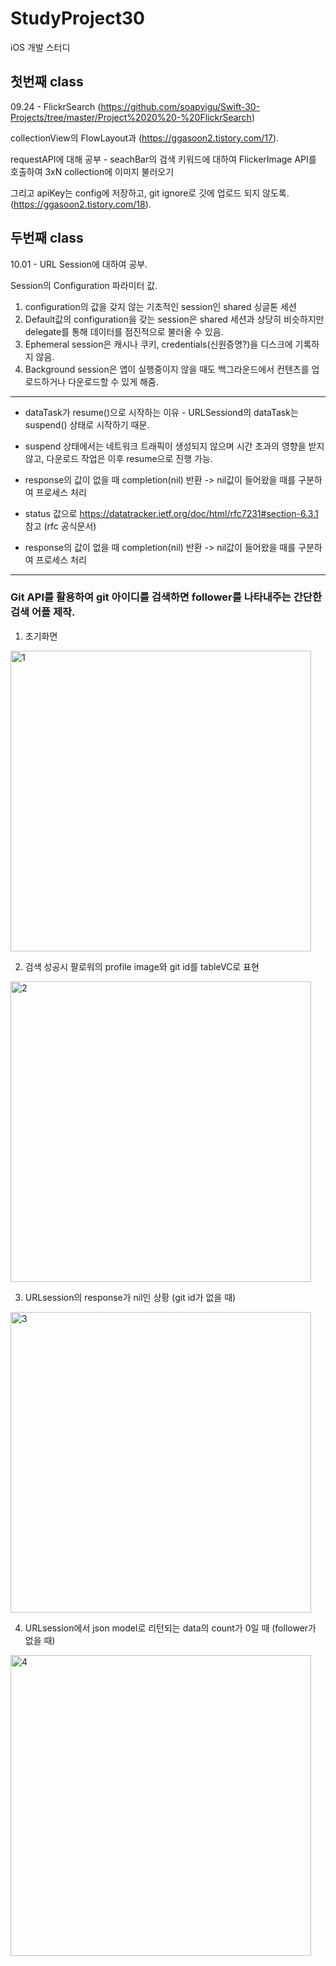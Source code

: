 # StudyProject30
iOS 개발 스터디

## 첫번째 class

09.24 - FlickrSearch (https://github.com/soapyigu/Swift-30-Projects/tree/master/Project%2020%20-%20FlickrSearch) 

collectionView의 FlowLayout과 (https://ggasoon2.tistory.com/17).

requestAPI에 대해 공부 - seachBar의 검색 키워드에 대하여 FlickerImage API를 호출하여 3xN collection에 이미지 불러오기 

그리고 apiKey는 config에 저장하고, git ignore로 깃에 업로드 되지 않도록. (https://ggasoon2.tistory.com/18).


## 두번째 class

10.01 - URL Session에 대하여 공부. 

Session의 Configuration 파라미터 값.
1. configuration의 값을 갖지 않는 기초적인 session인 shared 싱글톤 세션
2. Default값의 configuration을 갖는 session은 shared 세션과 상당히 비슷하지만 delegate를 통해 데이터를 점진적으로 불러올 수 있음.
3. Ephemeral session은 캐시나 쿠키, credentials(신원증명?)을 디스크에 기록하지 않음.
4. Background session은 앱이 실행중이지 않을 때도 백그라운드에서 컨텐츠를 업로드하거나 다운로드할 수 있게 해줌.    
---



- dataTask가 resume()으로 시작하는 이유 - URLSessiond의 dataTask는 suspend() 상태로 시작하기 때문. 

- suspend 상태에서는 네트워크 트래픽이 생성되지 않으며 시간 초과의 영향을 받지 않고, 다운로드 작업은 이후 resume으로 진행 가능.

- response의 값이 없을 때 completion(nil) 반환 -> nil값이 들어왔을 때를 구분하여 프로세스 처리

- status 값으로 https://datatracker.ietf.org/doc/html/rfc7231#section-6.3.1 참고 (rfc 공식문서)

- response의 값이 없을 때 completion(nil) 반환 -> nil값이 들어왔을 때를 구분하여 프로세스 처리
---

### Git API를 활용하여 git 아이디를 검색하면 follower를 나타내주는 간단한 검색 어플 제작.



1. 초기화면

<img width="481" alt="1" src="https://user-images.githubusercontent.com/37135479/135764110-643bcdb4-b896-4f27-859e-a38ba7adb2b7.png">

2. 검색 성공시 팔로워의 profile image와 git id를 tableVC로 표현

<img width="481" alt="2" src="https://user-images.githubusercontent.com/37135479/135764119-732447a3-c507-4d21-8d43-c5a0bc6c0ec0.png">

3. URLsession의 response가 nil인 상황 (git id가 없을 때)

<img width="481" alt="3" src="https://user-images.githubusercontent.com/37135479/135764123-58988ea2-a8a6-4d56-8c58-53c4339634ef.png">

4. URLsession에서 json model로 리턴되는 data의 count가 0일 때 (follower가 없을 때)

<img width="481" alt="4" src="https://user-images.githubusercontent.com/37135479/135764128-9969b33e-5d09-4b7f-bb62-250ca51b31cb.png">


